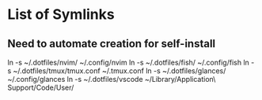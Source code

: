 # List of Symlinks

## Need to automate creation for self-install

ln -s ~/.dotfiles/nvim/ ~/.config/nvim
ln -s ~/.dotfiles/fish/ ~/.config/fish
ln -s ~/.dotfiles/tmux/tmux.conf ~/.tmux.conf
ln -s ~/.dotfiles/glances/ ~/.config/glances
ln -s ~/.dotfiles/vscode ~/Library/Application\ Support/Code/User/
